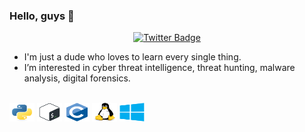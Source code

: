 ### Hello, guys 👋
 
<div id="header" align="center">
<div id="badges">
<a href="https://twitter.com/XXXXX">
<img src="https://img.shields.io/badge/Twitter-blue?style=for-the-badge&logo=twitter&logoColor=white" alt="Twitter Badge"/>
</a>
</div>
</div>
 
- I'm just a dude who loves to learn every single thing.
- I’m interested in cyber threat intelligence, threat hunting, malware analysis, digital forensics.
 
<div style="display: inline_block"><br>
<img align="center" alt="Demic-Python" height="30" width="40" src="https://raw.githubusercontent.com/devicons/devicon/master/icons/python/python-original.svg">
<img align="center" alt="Demic-Bash" height="30" width="40" src="https://raw.githubusercontent.com/devicons/devicon/master/icons/bash/bash-original.svg">
<img align="center" alt="Demic-C" height="30" width="40" src="https://raw.githubusercontent.com/devicons/devicon/master/icons/c/c-original.svg">  
<img align="center" alt="Demic-Linux" height="30" width="40" src="https://github.com/devicons/devicon/raw/master/icons/linux/linux-original.svg">
<img align="center" alt="Demic-Windows" height="30" width="40" src="https://github.com/devicons/devicon/blob/master/icons/windows8/windows8-original.svg">
</div>
